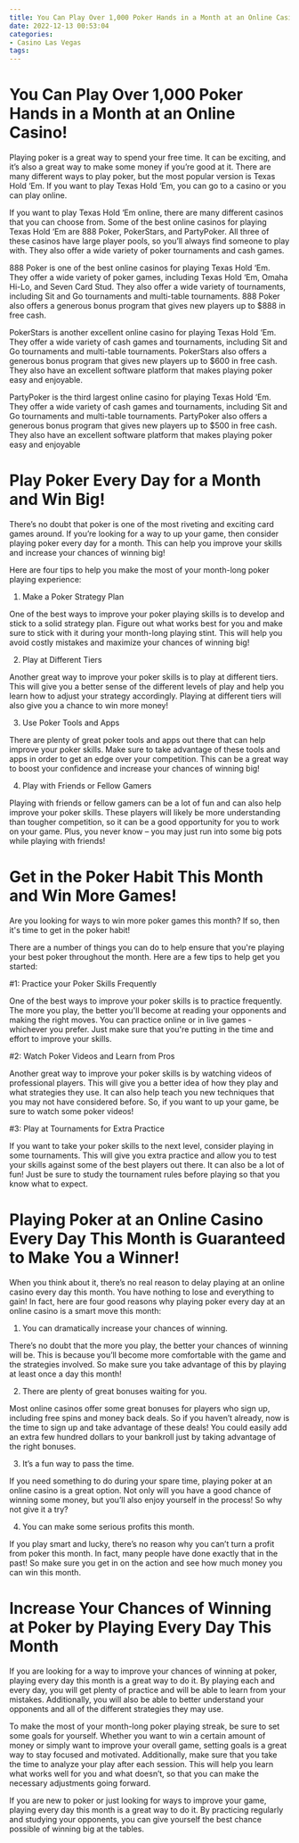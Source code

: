 ```yaml
---
title: You Can Play Over 1,000 Poker Hands in a Month at an Online Casino!
date: 2022-12-13 00:53:04
categories:
- Casino Las Vegas
tags:
---
```



#  You Can Play Over 1,000 Poker Hands in a Month at an Online Casino!

Playing poker is a great way to spend your free time. It can be exciting, and it’s also a great way to make some money if you’re good at it. There are many different ways to play poker, but the most popular version is Texas Hold ‘Em. If you want to play Texas Hold ‘Em, you can go to a casino or you can play online.

If you want to play Texas Hold ‘Em online, there are many different casinos that you can choose from. Some of the best online casinos for playing Texas Hold ‘Em are 888 Poker, PokerStars, and PartyPoker. All three of these casinos have large player pools, so you’ll always find someone to play with. They also offer a wide variety of poker tournaments and cash games.

888 Poker is one of the best online casinos for playing Texas Hold ‘Em. They offer a wide variety of poker games, including Texas Hold ‘Em, Omaha Hi-Lo, and Seven Card Stud. They also offer a wide variety of tournaments, including Sit and Go tournaments and multi-table tournaments. 888 Poker also offers a generous bonus program that gives new players up to $888 in free cash.

PokerStars is another excellent online casino for playing Texas Hold ‘Em. They offer a wide variety of cash games and tournaments, including Sit and Go tournaments and multi-table tournaments. PokerStars also offers a generous bonus program that gives new players up to $600 in free cash. They also have an excellent software platform that makes playing poker easy and enjoyable.

PartyPoker is the third largest online casino for playing Texas Hold ‘Em. They offer a wide variety of cash games and tournaments, including Sit and Go tournaments and multi-table tournaments. PartyPoker also offers a generous bonus program that gives new players up to $500 in free cash. They also have an excellent software platform that makes playing poker easy and enjoyable

#  Play Poker Every Day for a Month and Win Big!

There’s no doubt that poker is one of the most riveting and exciting card games around. If you’re looking for a way to up your game, then consider playing poker every day for a month. This can help you improve your skills and increase your chances of winning big!

Here are four tips to help you make the most of your month-long poker playing experience:

1) Make a Poker Strategy Plan

One of the best ways to improve your poker playing skills is to develop and stick to a solid strategy plan. Figure out what works best for you and make sure to stick with it during your month-long playing stint. This will help you avoid costly mistakes and maximize your chances of winning big!

2) Play at Different Tiers

Another great way to improve your poker skills is to play at different tiers. This will give you a better sense of the different levels of play and help you learn how to adjust your strategy accordingly. Playing at different tiers will also give you a chance to win more money!

3) Use Poker Tools and Apps

There are plenty of great poker tools and apps out there that can help improve your poker skills. Make sure to take advantage of these tools and apps in order to get an edge over your competition. This can be a great way to boost your confidence and increase your chances of winning big!

4) Play with Friends or Fellow Gamers

Playing with friends or fellow gamers can be a lot of fun and can also help improve your poker skills. These players will likely be more understanding than tougher competition, so it can be a good opportunity for you to work on your game. Plus, you never know – you may just run into some big pots while playing with friends!

#  Get in the Poker Habit This Month and Win More Games!

Are you looking for ways to win more poker games this month? If so, then it's time to get in the poker habit!

There are a number of things you can do to help ensure that you're playing your best poker throughout the month. Here are a few tips to help get you started:

#1: Practice your Poker Skills Frequently

One of the best ways to improve your poker skills is to practice frequently. The more you play, the better you'll become at reading your opponents and making the right moves. You can practice online or in live games - whichever you prefer. Just make sure that you're putting in the time and effort to improve your skills.

#2: Watch Poker Videos and Learn from Pros

Another great way to improve your poker skills is by watching videos of professional players. This will give you a better idea of how they play and what strategies they use. It can also help teach you new techniques that you may not have considered before. So, if you want to up your game, be sure to watch some poker videos!

#3: Play at Tournaments for Extra Practice

If you want to take your poker skills to the next level, consider playing in some tournaments. This will give you extra practice and allow you to test your skills against some of the best players out there. It can also be a lot of fun! Just be sure to study the tournament rules before playing so that you know what to expect.

#  Playing Poker at an Online Casino Every Day This Month is Guaranteed to Make You a Winner!

When you think about it, there’s no real reason to delay playing at an online casino every day this month. You have nothing to lose and everything to gain! In fact, here are four good reasons why playing poker every day at an online casino is a smart move this month:

1. You can dramatically increase your chances of winning.

There’s no doubt that the more you play, the better your chances of winning will be. This is because you’ll become more comfortable with the game and the strategies involved. So make sure you take advantage of this by playing at least once a day this month!

2. There are plenty of great bonuses waiting for you.

Most online casinos offer some great bonuses for players who sign up, including free spins and money back deals. So if you haven’t already, now is the time to sign up and take advantage of these deals! You could easily add an extra few hundred dollars to your bankroll just by taking advantage of the right bonuses.

3. It’s a fun way to pass the time.

If you need something to do during your spare time, playing poker at an online casino is a great option. Not only will you have a good chance of winning some money, but you’ll also enjoy yourself in the process! So why not give it a try?

4. You can make some serious profits this month.

If you play smart and lucky, there’s no reason why you can’t turn a profit from poker this month. In fact, many people have done exactly that in the past! So make sure you get in on the action and see how much money you can win this month.

#  Increase Your Chances of Winning at Poker by Playing Every Day This Month

If you are looking for a way to improve your chances of winning at poker, playing every day this month is a great way to do it. By playing each and every day, you will get plenty of practice and will be able to learn from your mistakes. Additionally, you will also be able to better understand your opponents and all of the different strategies they may use.

To make the most of your month-long poker playing streak, be sure to set some goals for yourself. Whether you want to win a certain amount of money or simply want to improve your overall game, setting goals is a great way to stay focused and motivated. Additionally, make sure that you take the time to analyze your play after each session. This will help you learn what works well for you and what doesn’t, so that you can make the necessary adjustments going forward.

If you are new to poker or just looking for ways to improve your game, playing every day this month is a great way to do it. By practicing regularly and studying your opponents, you can give yourself the best chance possible of winning big at the tables.
